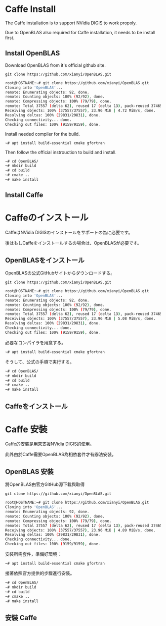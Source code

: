 # Caffe Install

The Caffe installation is to support NVidia DIGIS to work propoly.

Due to OpenBLAS also required for Caffe installation, it needs to be install first.

## Install OpenBLAS

Download OpenBLAS from it's official github site.

`git clone https://github.com/xianyi/OpenBLAS.git`

```bash
root@HOSTNAME:~# git clone https://github.com/xianyi/OpenBLAS.git
Cloning into 'OpenBLAS'...
remote: Enumerating objects: 92, done.
remote: Counting objects: 100% (92/92), done.
remote: Compressing objects: 100% (79/79), done.
remote: Total 37557 (delta 62), reused 17 (delta 13), pack-reused 37465
Receiving objects: 100% (37557/37557), 23.96 MiB | 4.72 MiB/s, done.
Resolving deltas: 100% (29831/29831), done.
Checking connectivity... done.
Checking out files: 100% (9159/9159), done.
```

Install needed compiler for the build.

`~# apt install build-essential cmake gfortran`

Then follow the official instrouction to build and install.

```bash
~# cd OpenBLAS/
~# mkdir build
~# cd build
~# cmake ..
~# make install 
```

## Install Caffe

# Caffeのインストール

CaffeはNVidia DIGISのインストールをサポートの為に必要です。

後はもしCaffeをインストールするの場合は、OpenBLASが必要です。

## OpenBLASをインストール

OpenBLASの公式GitHubサイトからダウンロードする。

`git clone https://github.com/xianyi/OpenBLAS.git`

```bash
root@HOSTNAME:~# git clone https://github.com/xianyi/OpenBLAS.git
Cloning into 'OpenBLAS'...
remote: Enumerating objects: 92, done.
remote: Counting objects: 100% (92/92), done.
remote: Compressing objects: 100% (79/79), done.
remote: Total 37557 (delta 62), reused 17 (delta 13), pack-reused 37465
Receiving objects: 100% (37557/37557), 23.96 MiB | 5.08 MiB/s, done.
Resolving deltas: 100% (29831/29831), done.
Checking connectivity... done.
Checking out files: 100% (9159/9159), done.
```

必要なコンパイラを用意する。

`~# apt install build-essential cmake gfortran`

そうして、公式の手順で実行する。

```bash
~# cd OpenBLAS/
~# mkdir build
~# cd build
~# cmake ..
~# make install 
```

## Caffeをインストール

# Caffe 安裝

Caffe的安裝是用來支援NVidia DIGIS的使用。

此外由於Caffe需要OpenBLAS為相依套件才有辦法安裝。

## OpenBLAS 安裝

將OpenBLAS由官方GitHub源下載與取得

`git clone https://github.com/xianyi/OpenBLAS.git`

```bash
root@HOSTNAME:~# git clone https://github.com/xianyi/OpenBLAS.git
Cloning into 'OpenBLAS'...
remote: Enumerating objects: 92, done.
remote: Counting objects: 100% (92/92), done.
remote: Compressing objects: 100% (79/79), done.
remote: Total 37557 (delta 62), reused 17 (delta 13), pack-reused 37465
Receiving objects: 100% (37557/37557), 23.96 MiB | 4.89 MiB/s, done.
Resolving deltas: 100% (29831/29831), done.
Checking connectivity... done.
Checking out files: 100% (9159/9159), done.
```

安裝所需套件，準備好環境：

`~# apt install build-essential cmake gfortran`

接著依照官方提供的步驟進行安裝。

```bash
~# cd OpenBLAS/
~# mkdir build
~# cd build
~# cmake ..
~# make install 
```

## 安裝 Caffe
